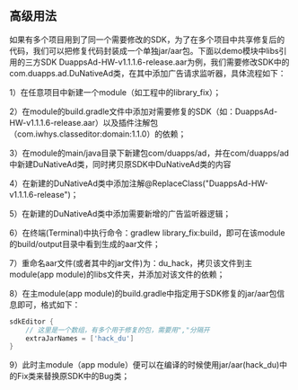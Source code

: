 ## 高级用法
如果有多个项目用到了同一个需要修改的SDK，为了在多个项目中共享修复后的代码，我们可以把修复代码封装成一个单独jar/aar包。下面以demo模块中libs引用的三方SDK DuappsAd-HW-v1.1.1.6-release.aar为例，我们需要修改SDK中的com.duapps.ad.DuNativeAd类，在其中添加广告请求监听器，具体流程如下：

1）在任意项目中新建一个module（如工程中的library_fix）；

2）在module的build.gradle文件中添加对需要修复的SDK（如：DuappsAd-HW-v1.1.1.6-release.aar）以及插件注解包（com.iwhys.classeditor:domain:1.1.0）的依赖；

3）在module的main/java目录下新建包com/duapps/ad，并在com/duapps/ad中新建DuNativeAd类，同时拷贝原SDK中DuNativeAd类的内容

4）在新建的DuNativeAd类中添加注解@ReplaceClass("DuappsAd-HW-v1.1.1.6-release")；

5）在新建的DuNativeAd类中添加需要新增的广告监听器逻辑；

6）在终端(Terminal)中执行命令：gradlew library_fix:build，即可在该module的build/output目录中看到生成的aar文件；

7）重命名aar文件(或者其中的jar文件)为：du_hack，拷贝该文件到主module(app module)的libs文件夹，并添加对该文件的依赖；

8）在主module(app module)的build.gradle中指定用于SDK修复的jar/aar包信息即可，格式如下：
```gradle
sdkEditor {
    // 这里是一个数组，有多个用于修复的包，需要用","分隔开
    extraJarNames = ['hack_du']
}
```
9）此时主module（app module）便可以在编译的时候使用jar/aar(hack_du)中的Fix类来替换原SDK中的Bug类；